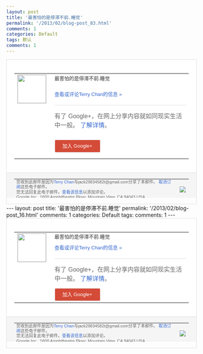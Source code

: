 ```yaml
---
layout: post
title: '最害怕的是停滞不前.睡觉'
permalink: '/2013/02/blog-post_83.html'
comments: 1
categories: Default
tags: 默认
comments: 1
---
```

<!-- X-Notifications: 1:5deb293eb0000000 -->

<div style="border:solid 1px #dfdfdf;color:#686868;font:13px Arial"><div style="background-color:#fff;padding:20px;"><table cellpadding="0" cellspacing="0"><tr><td style="padding-right:15px;vertical-align:top"><a href="https://plus.google.com/_/notifications/emlink?emr=14900066512970582018&amp;emid=CNCG6Kagu7UCFcoacgodGhoAAA&amp;path=%2F108643996575278738906&amp;dt=1361032267829&amp;uob=8"><img height="75" src="https://lh3.googleusercontent.com/-KKRGTyJ5Bl0/AAAAAAAAAAI/AAAAAAAAtnY/R4QEWIp3Ur0/s75-c-k-a/photo.jpg" style="border:solid 1px #cccccc;" width="75"/></a></td><td style="width:578px;color:#333;font:13px Arial;vertical-align:top"><div style="padding-bottom:10px">最害怕的是停滞不前.睡觉</div><p><a href="https://plus.google.com/_/notifications/emlink?emr=14900066512970582018&amp;emid=CNCG6Kagu7UCFcoacgodGhoAAA&amp;path=%2F108643996575278738906%2Fposts%2Fft3R8KepNAX%3Fgpinv%3DAMIXal9qjSJiwRicD0I1K7_91nHfgTR668jlvslBN48hsUYqsaSLt1gkssysyYO1zTU__ZFbGUgf-IeRnBVxXfxz6cbeb00v11pe7aGoEKz1ZzK-SlDTRyU&amp;dt=1361032267829&amp;uob=8" style="color:#3366CC;text-decoration:none">查看或评论Terry Chan的信息 »</a></p><div style="margin-top:20px;border-top:solid 1px #dfdfdf"><div style="padding:15px 0;color:#686868;font:16px Arial">有了 Google+，在网上分享内容就如同现实生活中一般。 <a href="http://www.google.com/+/learnmore/" style="color:#3366CC;text-decoration:none">了解详情</a>。</div><p><a href="https://plus.google.com/_/notifications/emlink?emr=14900066512970582018&amp;emid=CNCG6Kagu7UCFcoacgodGhoAAA&amp;path=%2F%3Fgpinv%3DAMIXal9qjSJiwRicD0I1K7_91nHfgTR668jlvslBN48hsUYqsaSLt1gkssysyYO1zTU__ZFbGUgf-IeRnBVxXfxz6cbeb00v11pe7aGoEKz1ZzK-SlDTRyU&amp;dt=1361032267829&amp;uob=8" style="padding:1px 20px;min-width:54px;display:inline-block; background-color:#d44b38;text-align:center; font:13px Arial; border-radius:3px;color:#fff;border:solid 1px #dfdfdf; white-space:nowrap;text-decoration:none;height:30px;line-height:30px">加入 Google+</a></p></div></td></tr></table></div><div style="border-top:solid 1px #dfdfdf;padding:0 20px; background-color:#f5f5f5"><table cellpadding="0" cellspacing="0" style="height:50px"><tbody><tr><td style="vertical-align:middle;width:100%; color:#636363;font:11px Arial; line-height:120%">您收到此邮件是因为<a href="https://plus.google.com/_/notifications/emlink?emr=14900066512970582018&amp;emid=CNCG6Kagu7UCFcoacgodGhoAAA&amp;path=%2F108643996575278738906%3Fgpinv%3DAMIXal9qjSJiwRicD0I1K7_91nHfgTR668jlvslBN48hsUYqsaSLt1gkssysyYO1zTU__ZFbGUgf-IeRnBVxXfxz6cbeb00v11pe7aGoEKz1ZzK-SlDTRyU&amp;dt=1361032267829&amp;uob=8" style="color:#3366CC;text-decoration:none">Terry Chan</a>与jack29834582t@gmail.com分享了本邮件。 <a href="https://plus.google.com/_/notifications/emlink?emr=14900066512970582018&amp;emid=CNCG6Kagu7UCFcoacgodGhoAAA&amp;path=%2F_%2Fnonplus%2Femailsettings%3Fgpinv%3DAMIXal9qjSJiwRicD0I1K7_91nHfgTR668jlvslBN48hsUYqsaSLt1gkssysyYO1zTU__ZFbGUgf-IeRnBVxXfxz6cbeb00v11pe7aGoEKz1ZzK-SlDTRyU%26est%3DADH5u8UT3OKDN3kvFJK1_cmnzl1Cl8gGN8cl1zM5ev2z3JMX40Wb2VlWWJeXLBTGijfQ4jdzjw-eTbOuK-DXLxuq-ONu26mXMIvs7UekgI83OYqEjFZQKVFunDbWs6HTWRmxsbt9NO0SlmLO-BQjmWIKEHoSFC2ADQ&amp;dt=1361032267829&amp;uob=8" style="color:#3366CC;text-decoration:none">取消订阅</a>这些电子邮件。<br/>您无法回复此电子邮件。<a href="https://plus.google.com/_/notifications/emlink?emr=14900066512970582018&amp;emid=CNCG6Kagu7UCFcoacgodGhoAAA&amp;path=%2F108643996575278738906%2Fposts%2Fft3R8KepNAX%3Fgpinv%3DAMIXal9qjSJiwRicD0I1K7_91nHfgTR668jlvslBN48hsUYqsaSLt1gkssysyYO1zTU__ZFbGUgf-IeRnBVxXfxz6cbeb00v11pe7aGoEKz1ZzK-SlDTRyU&amp;dt=1361032267829&amp;uob=8" style="color:#3366CC;text-decoration:none">查看该信息</a>以添加评论。<br/>Google Inc., 1600 Amphitheatre Pkwy, Mountain View, CA 94043 USA</td><td><img src="https://ssl.gstatic.com/s2/oz/images/notifications/logo/google-plus-6617a72bb36cc548861652780c9e6ff1.png"/></td></tr></tbody></table></div></div>---
layout: post
title: '最害怕的是停滞不前.睡觉'
permalink: '/2013/02/blog-post_16.html'
comments: 1
categories: Default
tags: 
comments: 1
---
<!-- X-Notifications: 1:5deb293eb0000000 -->

<div style="border:solid 1px #dfdfdf;color:#686868;font:13px Arial"><div style="background-color:#fff;padding:20px;"><table cellpadding="0" cellspacing="0"><tr><td style="padding-right:15px;vertical-align:top"><a href="https://plus.google.com/_/notifications/emlink?emr=14900066512970582018&amp;emid=CNCG6Kagu7UCFcoacgodGhoAAA&amp;path=%2F108643996575278738906&amp;dt=1361032267829&amp;uob=8"><img height="75" src="https://lh3.googleusercontent.com/-KKRGTyJ5Bl0/AAAAAAAAAAI/AAAAAAAAtnY/R4QEWIp3Ur0/s75-c-k-a/photo.jpg" style="border:solid 1px #cccccc;" width="75"/></a></td><td style="width:578px;color:#333;font:13px Arial;vertical-align:top"><div style="padding-bottom:10px">最害怕的是停滞不前.睡觉</div><a href="https://plus.google.com/_/notifications/emlink?emr=14900066512970582018&amp;emid=CNCG6Kagu7UCFcoacgodGhoAAA&amp;path=%2F108643996575278738906%2Fposts%2Fft3R8KepNAX%3Fgpinv%3DAMIXal9qjSJiwRicD0I1K7_91nHfgTR668jlvslBN48hsUYqsaSLt1gkssysyYO1zTU__ZFbGUgf-IeRnBVxXfxz6cbeb00v11pe7aGoEKz1ZzK-SlDTRyU&amp;dt=1361032267829&amp;uob=8" style="color:#3366CC;text-decoration:none">查看或评论Terry Chan的信息 »</a><div style="margin-top:20px;border-top:solid 1px #dfdfdf"><div style="padding:15px 0;color:#686868;font:16px Arial">有了 Google+，在网上分享内容就如同现实生活中一般。 <a href="http://www.google.com/+/learnmore/" style="color:#3366CC;text-decoration:none">了解详情</a>。</div><a href="https://plus.google.com/_/notifications/emlink?emr=14900066512970582018&amp;emid=CNCG6Kagu7UCFcoacgodGhoAAA&amp;path=%2F%3Fgpinv%3DAMIXal9qjSJiwRicD0I1K7_91nHfgTR668jlvslBN48hsUYqsaSLt1gkssysyYO1zTU__ZFbGUgf-IeRnBVxXfxz6cbeb00v11pe7aGoEKz1ZzK-SlDTRyU&amp;dt=1361032267829&amp;uob=8" style="padding:1px 20px;min-width:54px;display:inline-block; background-color:#d44b38;text-align:center; font:13px Arial; border-radius:3px;color:#fff;border:solid 1px #dfdfdf; white-space:nowrap;text-decoration:none;height:30px;line-height:30px">加入 Google+</a></div></td></tr></table></div><div style="border-top:solid 1px #dfdfdf;padding:0 20px; background-color:#f5f5f5"><table cellpadding="0" cellspacing="0" style="height:50px"><tbody><tr><td style="vertical-align:middle;width:100%; color:#636363;font:11px Arial; line-height:120%">您收到此邮件是因为<a href="https://plus.google.com/_/notifications/emlink?emr=14900066512970582018&amp;emid=CNCG6Kagu7UCFcoacgodGhoAAA&amp;path=%2F108643996575278738906%3Fgpinv%3DAMIXal9qjSJiwRicD0I1K7_91nHfgTR668jlvslBN48hsUYqsaSLt1gkssysyYO1zTU__ZFbGUgf-IeRnBVxXfxz6cbeb00v11pe7aGoEKz1ZzK-SlDTRyU&amp;dt=1361032267829&amp;uob=8" style="color:#3366CC;text-decoration:none">Terry Chan</a>与jack29834582t@gmail.com分享了本邮件。 <a href="https://plus.google.com/_/notifications/emlink?emr=14900066512970582018&amp;emid=CNCG6Kagu7UCFcoacgodGhoAAA&amp;path=%2F_%2Fnonplus%2Femailsettings%3Fgpinv%3DAMIXal9qjSJiwRicD0I1K7_91nHfgTR668jlvslBN48hsUYqsaSLt1gkssysyYO1zTU__ZFbGUgf-IeRnBVxXfxz6cbeb00v11pe7aGoEKz1ZzK-SlDTRyU%26est%3DADH5u8UT3OKDN3kvFJK1_cmnzl1Cl8gGN8cl1zM5ev2z3JMX40Wb2VlWWJeXLBTGijfQ4jdzjw-eTbOuK-DXLxuq-ONu26mXMIvs7UekgI83OYqEjFZQKVFunDbWs6HTWRmxsbt9NO0SlmLO-BQjmWIKEHoSFC2ADQ&amp;dt=1361032267829&amp;uob=8" style="color:#3366CC;text-decoration:none">取消订阅</a>这些电子邮件。<br/>您无法回复此电子邮件。<a href="https://plus.google.com/_/notifications/emlink?emr=14900066512970582018&amp;emid=CNCG6Kagu7UCFcoacgodGhoAAA&amp;path=%2F108643996575278738906%2Fposts%2Fft3R8KepNAX%3Fgpinv%3DAMIXal9qjSJiwRicD0I1K7_91nHfgTR668jlvslBN48hsUYqsaSLt1gkssysyYO1zTU__ZFbGUgf-IeRnBVxXfxz6cbeb00v11pe7aGoEKz1ZzK-SlDTRyU&amp;dt=1361032267829&amp;uob=8" style="color:#3366CC;text-decoration:none">查看该信息</a>以添加评论。<br/>Google Inc., 1600 Amphitheatre Pkwy, Mountain View, CA 94043 USA<br/></td><td><img src="https://ssl.gstatic.com/s2/oz/images/notifications/logo/google-plus-6617a72bb36cc548861652780c9e6ff1.png"/></td></tr></tbody></table></div></div>